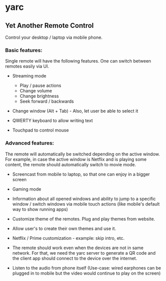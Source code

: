 # yarc

## Yet Another Remote Control

Control your desktop / laptop via mobile phone. 

### Basic features:

Single remote will have the following features. One can switch between remotes
easily via UI.

 - Streaming mode

    - Play / pause actions
    - Change volume
    - Change brightness
    - Seek forward / backwards

 - Change window (Alt + Tab) - Also, let user be able to select it

 - QWERTY keyboard to allow writing text

 - Touchpad to control mouse

### Advanced features:

The remote will automatically be switched depending on the active window. For
example, in case the active window is Netflix and is playing some content,
the remote should automatically switch to movie mode.

 - Screencast from mobile to laptop, so that one can enjoy in a bigger screen

 - Gaming mode

 - Information about all opened windows and ability to jump to a specific
   window / switch windows via mobile touch actions (like mobile's default
   way to show running apps)

 - Customize theme of the remotes. Plug and play themes from website.
 
 - Allow user's to create their own themes and use it.

 - Netflix / Prime customization - example: skip intro, etc.

 - The remote should work even when the devices are not in same network.
   For that, we need the yarc server to generate a QR code and the client
   app should connect to the device over the internet.

 - Listen to the audio from phone itself (Use-case: wired earphones can be
   plugged in to mobile but the video would continue to play on the screen)
